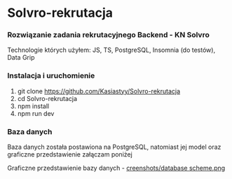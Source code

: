 # Solvro-rekrutacja

### Rozwiązanie zadania rekrutacyjnego Backend - KN Solvro
Technologie których użyłem: JS, TS, PostgreSQL, Insomnia (do testów), Data Grip


### Instalacja i uruchomienie
1. git clone https://github.com/Kasiastyy/Solvro-rekrutacja
2. cd Solvro-rekrutacja
3. npm install 
4. npm run dev


### Baza danych
Baza danych została postawiona na PostgreSQL, natomiast jej model oraz graficzne przedstawienie załączam poniżej

Graficzne przedstawienie bazy danych - [creenshots/database scheme.png](https://github.com/Kasiastyy/Solvro-rekrutacja/blob/main/screenshots/database%20scheme.png)
